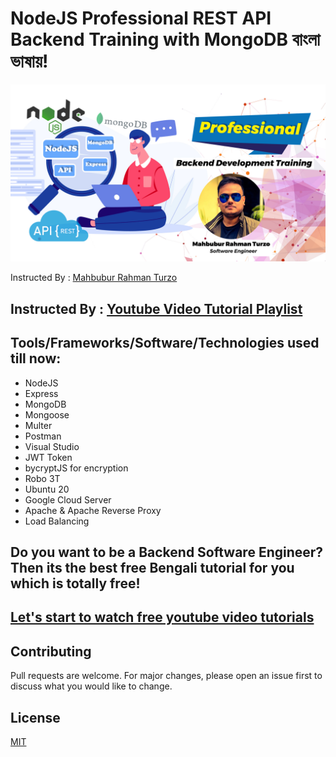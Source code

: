 # NodeJS Professional REST API Backend Training with MongoDB বাংলা ভাষায়!

![Mahbubur Rahman Turzo](screenshots/cover.jpg)

Instructed By : [Mahbubur Rahman Turzo](https://github.com/Turzoxpress)

## Instructed By : [Youtube Video Tutorial Playlist](https://www.youtube.com/watch?v=9gMoukN81Ow&list=PLp6lX102mPy4A7ajKYu0oxMr9zpdVepvy)

## Tools/Frameworks/Software/Technologies used till now:

- NodeJS
- Express
- MongoDB
- Mongoose
- Multer
- Postman
- Visual Studio
- JWT Token
- bycryptJS for encryption
- Robo 3T
- Ubuntu 20
- Google Cloud Server
- Apache & Apache Reverse Proxy
- Load Balancing

## Do you want to be a Backend Software Engineer? Then its the best free Bengali tutorial for you which is totally free!

## [Let's start to watch free youtube video tutorials](https://www.youtube.com/watch?v=9gMoukN81Ow&list=PLp6lX102mPy4A7ajKYu0oxMr9zpdVepvy)

## Contributing

Pull requests are welcome. For major changes, please open an issue first to discuss what you would like to change.

## License

[MIT](https://choosealicense.com/licenses/mit/)
